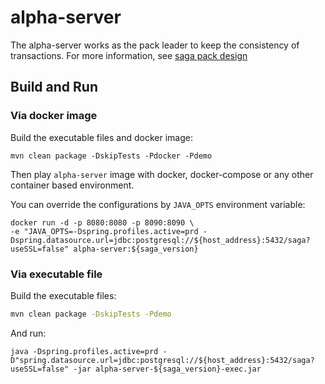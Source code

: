 # alpha-server

The alpha-server works as the pack leader to keep the consistency of transactions.
For more information, see [saga pack design](https://github.com/apache/incubator-servicecomb-saga/blob/master/docs/design.md)

## Build and Run

### Via docker image
Build the executable files and docker image:
```
mvn clean package -DskipTests -Pdocker -Pdemo
```

Then play `alpha-server` image with docker, docker-compose or any other container based environment.

You can override the configurations by `JAVA_OPTS` environment variable:
```
docker run -d -p 8080:8080 -p 8090:8090 \ 
-e "JAVA_OPTS=-Dspring.profiles.active=prd -Dspring.datasource.url=jdbc:postgresql://${host_address}:5432/saga?useSSL=false" alpha-server:${saga_version}
```


### Via executable file

Build the executable files:
```bash
mvn clean package -DskipTests -Pdemo
```

And run:
```
java -Dspring.profiles.active=prd -D"spring.datasource.url=jdbc:postgresql://${host_address}:5432/saga?useSSL=false" -jar alpha-server-${saga_version}-exec.jar
```
